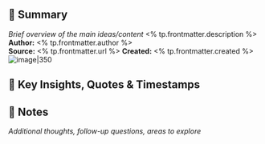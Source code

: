 ## 📝 Summary
*Brief overview of the main ideas/content*
<% tp.frontmatter.description %>  
**Author:** <% tp.frontmatter.author %>  
**Source:** <% tp.frontmatter.url %>
**Created:** <% tp.frontmatter.created %>  
![image|350](<% tp.frontmatter.imageUrl %>)

## 🔑 Key Insights, Quotes & Timestamps

## 📝 Notes
*Additional thoughts, follow-up questions, areas to explore*